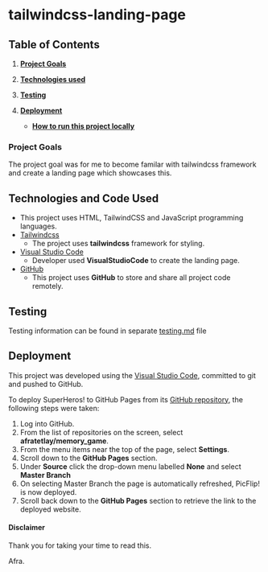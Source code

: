 # tailwindcss-landing-page



## Table of Contents

1. [**Project Goals**](#project-goals)
 

2. [**Technologies used**](#technologies-used)

3. [**Testing**](#testing)

4. [**Deployment**](#deployment)
    - [**How to run this project locally**](#how-to-run-this-project-locally)



### Project Goals

The project goal was for me to become familar with tailwindcss framework and create a landing page which showcases this.


## Technologies and Code Used

- This project uses HTML, TailwindCSS and JavaScript programming languages.
- [Tailwindcss](https://tailwindcss.com/)
    - The project uses **tailwindcss** framework for styling.
- [Visual Studio Code](https://code.visualstudio.com/) 
    - Developer used **VisualStudioCode** to create the landing page. 
- [GitHub](https://github.com/)
    - This project uses **GitHub** to store and share all project code remotely. 

## Testing 

Testing information can be found in separate [testing.md](testing.md) file

## Deployment

This project was developed using the [Visual Studio Code](https://code.visualstudio.com/), committed to git and pushed to GitHub. 

To deploy SuperHeros! to GitHub Pages from its [GitHub repository](https://github.com/afratetlay/tailwindcss-landing-page), the following steps were taken: 
1. Log into GitHub. 
2. From the list of repositories on the screen, select **afratetlay/memory_game**.
3. From the menu items near the top of the page, select **Settings**.
4. Scroll down to the **GitHub Pages** section.
5. Under **Source** click the drop-down menu labelled **None** and select **Master Branch**
6. On selecting Master Branch the page is automatically refreshed, PicFlip! is now deployed. 
7. Scroll back down to the **GitHub Pages** section to retrieve the link to the deployed website.


#### Disclaimer


Thank you for taking your time to read this. 

Afra. 